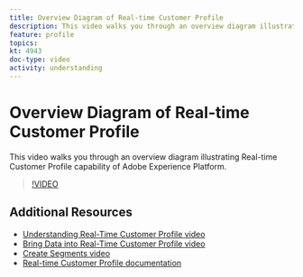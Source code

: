 ```yaml
---
title: Overview Diagram of Real-time Customer Profile
description: This video walks you through an overview diagram illustrating Real-time Customer Profile capability of Adobe Experience Platform.
feature: profile
topics:
kt: 4943
doc-type: video
activity: understanding
---
```


# Overview Diagram of Real-time Customer Profile

This video walks you through an overview diagram illustrating Real-time Customer Profile capability of Adobe Experience Platform.

>[!VIDEO](https://video.tv.adobe.com/v/33600?quality=12&learn=on)

## Additional Resources

* [Understanding Real-Time Customer Profile video](understanding-the-real-time-customer-profile.md)
* [Bring Data into Real-Time Customer Profile video](bring-data-into-the-real-time-customer-profile.md)
* [Create Segments video](../segments/create-segments.md)
* [Real-time Customer Profile documentation](https://www.adobe.com/go/profile-overview-en)
